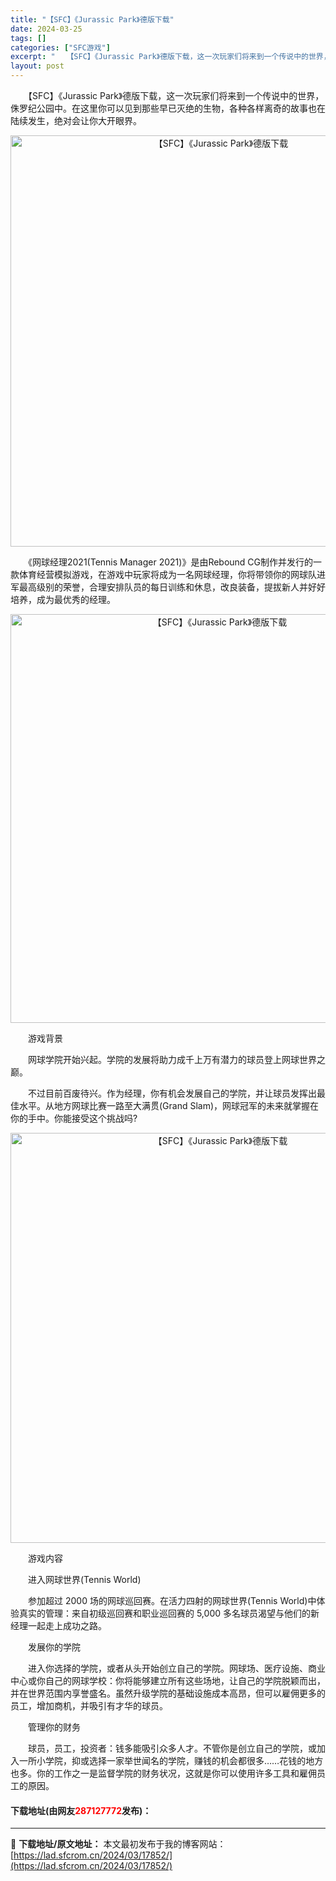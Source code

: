 ```yaml
---
title: "【SFC】《Jurassic Park》德版下载"
date: 2024-03-25
tags: []
categories: ["SFC游戏"]
excerpt: "　　【SFC】《Jurassic Park》德版下载，这一次玩家们将来到一个传说中的世界，侏罗纪公园中。在这里你可以见到那些早已灭绝的生物，各种各样离奇的故事也在陆续发生，绝对会让你大开眼界。 　　《网球经理2021(Tennis Manager 2021)》是由Rebound CG制作并发行的一款&hellip;"
layout: post
---
```


 <p>　　【SFC】《Jurassic Park》德版下载，这一次玩家们将来到一个传说中的世界，侏罗纪公园中。在这里你可以见到那些早已灭绝的生物，各种各样离奇的故事也在陆续发生，绝对会让你大开眼界。</p> <p align="center"><img align="" border="0" src="https://lad.sfcrom.cn/wp-content/uploads/2024/03/20240324_6600bc67d1b97.png" width="658" alt="【SFC】《Jurassic Park》德版下载" /></p> <p>　　《网球经理2021(Tennis Manager 2021)》是由Rebound CG制作并发行的一款体育经营模拟游戏，在游戏中玩家将成为一名网球经理，你将带领你的网球队进军最高级别的荣誉，合理安排队员的每日训练和休息，改良装备，提拔新人并好好培养，成为最优秀的经理。</p> <p align="center"><img align="" border="0" src="https://lad.sfcrom.cn/wp-content/uploads/2024/03/20240324_6600bc68f2e64.png" width="654" alt="【SFC】《Jurassic Park》德版下载" /></p> <p>　　游戏背景</p> <p>　　网球学院开始兴起。学院的发展将助力成千上万有潜力的球员登上网球世界之巅。</p> <p>　　不过目前百废待兴。作为经理，你有机会发展自己的学院，并让球员发挥出最佳水平。从地方网球比赛一路至大满贯(Grand Slam)，网球冠军的未来就掌握在你的手中。你能接受这个挑战吗?</p> <p align="center"><img align="" border="0" src="https://lad.sfcrom.cn/wp-content/uploads/2024/03/20240324_6600bc6a02bbc.png" width="656" alt="【SFC】《Jurassic Park》德版下载" /></p> <p>　　游戏内容</p> <p>　　进入网球世界(Tennis World)</p> <p>　　参加超过 2000 场的网球巡回赛。在活力四射的网球世界(Tennis World)中体验真实的管理：来自初级巡回赛和职业巡回赛的 5,000 多名球员渴望与他们的新经理一起走上成功之路。</p> <p>　　发展你的学院</p> <p>　　进入你选择的学院，或者从头开始创立自己的学院。网球场、医疗设施、商业中心或你自己的网球学校：你将能够建立所有这些场地，让自己的学院脱颖而出，并在世界范围内享誉盛名。虽然升级学院的基础设施成本高昂，但可以雇佣更多的员工，增加商机，并吸引有才华的球员。</p> <p>　　管理你的财务</p> <p>　　球员，员工，投资者：钱多能吸引众多人才。不管你是创立自己的学院，或加入一所小学院，抑或选择一家举世闻名的学院，赚钱的机会都很多&hellip;&hellip;花钱的地方也多。你的工作之一是监督学院的财务状况，这就是你可以使用许多工具和雇佣员工的原因。</p> <p><h4>下载地址(由网友<font color="red">287127772</font>发布)：</h4></p> 

---
📖 **下载地址/原文地址：** 本文最初发布于我的博客网站：[https://lad.sfcrom.cn/2024/03/17852/](https://lad.sfcrom.cn/2024/03/17852/)
